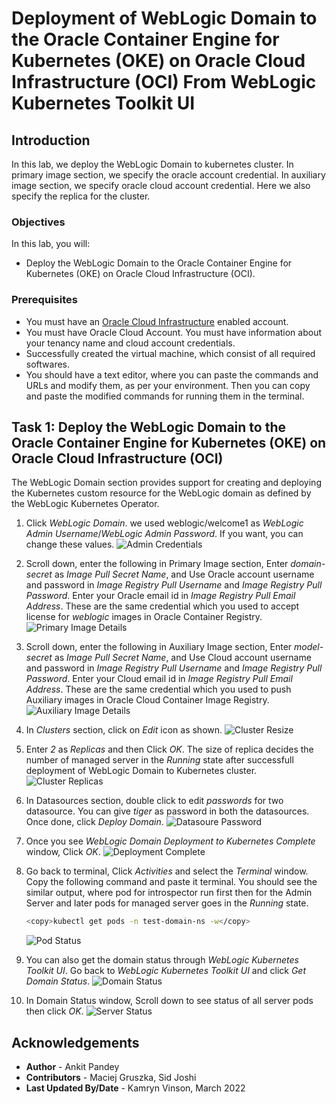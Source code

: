 # Deployment of WebLogic Domain to the Oracle Container Engine for Kubernetes (OKE) on Oracle Cloud Infrastructure (OCI) From WebLogic Kubernetes Toolkit UI

## Introduction

In this lab, we deploy the WebLogic Domain to kubernetes cluster. In primary image section, we specify the oracle account credential. In auxiliary image section, we specify oracle cloud account credential. Here we also specify the replica for the cluster.

### Objectives

In this lab, you will:

* Deploy the WebLogic Domain to the Oracle Container Engine for Kubernetes (OKE) on Oracle Cloud Infrastructure (OCI).

### Prerequisites

* You must have an [Oracle Cloud Infrastructure](https://cloud.oracle.com/en_US/cloud-infrastructure) enabled account.
* You must have Oracle Cloud Account. You must have information about your tenancy name and cloud account credentials.
* Successfully created the virtual machine, which consist of all required softwares.
* You should have a text editor, where you can paste the commands and URLs and modify them, as per your environment. Then you can copy and paste the modified commands for running them in the terminal.

## Task 1: Deploy the WebLogic Domain to the Oracle Container Engine for Kubernetes (OKE) on Oracle Cloud Infrastructure (OCI)

The WebLogic Domain section provides support for creating and deploying the Kubernetes custom resource for the WebLogic domain as defined by the WebLogic Kubernetes Operator.

1. Click *WebLogic Domain*. we used weblogic/welcome1 as *WebLogic Admin Username*/*WebLogic Admin Password*. If you want, you can change these values.
    ![Admin Credentials](images/AdminCredentials.png)


2. Scroll down, enter the following in Primary Image section, Enter *domain-secret* as *Image Pull Secret Name*, and Use Oracle account username and password in *Image Registry Pull Username* and *Image Registry Pull Password*. Enter your Oracle email id in *Image Registry Pull Email Address*. These are the same credential which you used to accept license for *weblogic* images in Oracle Container Registry.
    ![Primary Image Details](images/PrimaryImageDetails.png)

3. Scroll down, enter the following in Auxiliary Image section, Enter *model-secret* as *Image Pull Secret Name*, and Use Cloud account username and password in *Image Registry Pull Username* and *Image Registry Pull Password*. Enter your Cloud email id in *Image Registry Pull Email Address*. These are the same credential which you used to push Auxiliary images in Oracle Cloud Container Image Registry.
    ![Auxiliary Image Details](images/AuxiliaryImageDetails.png)

4.  In *Clusters* section, click on *Edit* icon as shown.
    ![Cluster Resize](images/ClusterResize.png)

5. Enter *2* as *Replicas* and then Click *OK*. The size of replica decides the number of managed server in the *Running* state after successfull deployment of WebLogic Domain to Kubernetes cluster.
    ![Cluster Replicas](images/ClusterReplicas.png)

6. In Datasources section, double click to edit *passwords* for two datasource. You can give *tiger* as password in both the datasources. Once done, click *Deploy Domain*.
    ![Datasoure Password](images/DatasourcePassword.png)

7. Once you see *WebLogic Domain Deployment to Kubernetes Complete* window, Click *OK*.
    ![Deployment Complete](images/DeploymentComplete.png)

8. Go back to terminal, Click *Activities* and select the *Terminal* window. Copy the following command and paste it terminal. You should see the similar output, where pod for introspector run first then for the Admin Server and later pods for managed server goes in the *Running* state.

    ````bash
    <copy>kubectl get pods -n test-domain-ns -w</copy>
    ````

    ![Pod Status](images/PodStatus.png)

9. You can also get the domain status through *WebLogic Kubernetes Toolkit UI*. Go back to *WebLogic Kubernetes Toolkit UI* and click *Get Domain Status*.
    ![Domain Status](images/DomainStatus.png)

10. In Domain Status window, Scroll down to see status of all server pods then click *OK*.
    ![Server Status](images/ServerStatus.png)


## Acknowledgements

* **Author** -  Ankit Pandey
* **Contributors** - Maciej Gruszka, Sid Joshi
* **Last Updated By/Date** - Kamryn Vinson, March 2022